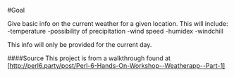 #Goal

Give basic info on the current weather for a given location.
This will include:
    -temperature
    -possibility of precipitation
    -wind speed
    -humidex
    -windchill

This info will only be provided for the current day.


####Source
This project is from a walkthrough found at [http://perl6.party/post/Perl-6-Hands-On-Workshop--Weatherapp--Part-1]
